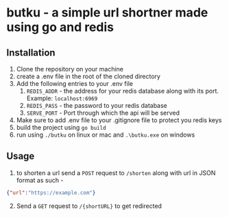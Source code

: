 # butku - a simple url shortner made using go and redis

## Installation
1. Clone the repository on your machine
2. create a .env file in the root of the cloned directory
3. Add the following entries to your .env file
   1. `REDIS_ADDR` - the address for your redis database along with its port. Example: `localhost:6969`
   2. `REDIS_PASS` - the password to your redis database
   3. `SERVE_PORT` - Port through which the api will be served
4. Make sure to add .env file to your .gitignore file to protect you redis keys
5. build the project using `go build`
6. run using `./butku` on linux or mac and `.\butku.exe` on windows

## Usage
1. to shorten a url send a `POST` request to `/shorten` along with url in JSON format as such -
```json
{"url":"https://example.com"}
```
2. Send a `GET` request to `/{shortURL}` to get redirected